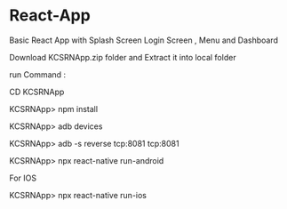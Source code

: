 # React-App
Basic React App with Splash Screen Login Screen ,  Menu and Dashboard

Download KCSRNApp.zip folder and Extract it into local folder

run Command : 

CD KCSRNApp

KCSRNApp> npm install 

KCSRNApp> adb devices

KCSRNApp> adb -s <device id> reverse tcp:8081 tcp:8081

KCSRNApp> npx react-native run-android
  
For IOS 
  
KCSRNApp> npx react-native run-ios
  
